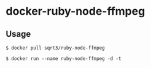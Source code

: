 # docker-ruby-node-ffmpeg

## Usage


```
$ docker pull sqrt3/ruby-node-ffmpeg
```

```
$ docker run --name ruby-node-ffmpeg -d -t
```
